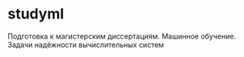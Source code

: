# studyml
Подготовка к магистерским диссертациям. Машинное обучение. Задачи надёжности вычислительных систем
